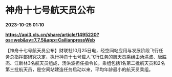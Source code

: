 # 神舟十七号航天员公布

**2023-10-25 01:10**

**https://api3.cls.cn/share/article/1495220?os=web&sv=7.7.5&app=CailianpressWeb**

【神舟十七号航天员公布】财联社10月25日电，经空间站应用与发展阶段飞行任务总指挥部研究决定，执行神舟十七号载人飞行任务的航天员乘组由汤洪波、唐胜杰、江新林3名航天员组成，汤洪波担任指令长。乘组包括1名第二批航天员和2名第三批航天员，是空间站建造任务启动以来，平均年龄最小的航天员乘组。